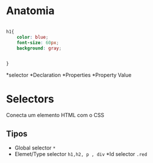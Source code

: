 # Anatomia 


```css

h1{
    color: blue;
    font-size: 60px;
    background: gray;


}

```


*selector
*Declaration
*Properties
*Property Value


# Selectors

Conecta um elemento HTML com o CSS

## Tipos

* Global selector `*`
* Elemet/Type selector  `h1,h2, p , div`
*Id selector `.red `


